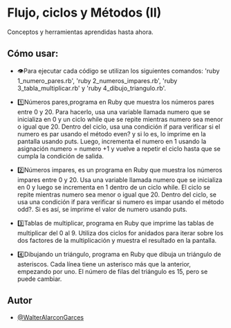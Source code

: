 # Flujo, ciclos y Métodos (II)

Conceptos y herramientas aprendidas hasta ahora.

## Cómo usar:

- 👁️Para ejecutar cada código se utilizan los siguientes comandos: 'ruby 1_numero_pares.rb', 'ruby 2_numeros_impares.rb', 'ruby 3_tabla_multiplicar.rb' y 'ruby 4_dibujo_triangulo.rb'. 
- 1️⃣Números pares,programa en Ruby que muestra los números pares entre 0 y 20. Para hacerlo, usa una variable llamada numero que se inicializa en 0 y un ciclo while que se repite mientras numero sea menor o igual que 20. Dentro del ciclo, usa una condición if para verificar si el numero es par usando el método even? y si lo es, lo imprime en la pantalla usando puts. Luego, incrementa el numero en 1 usando la asignación numero = numero +1 y vuelve a repetir el ciclo hasta que se cumpla la condición de salida.
- 2️⃣Números impares, es un programa en Ruby que muestra los números impares entre 0 y 20. Usa una variable llamada numero que se inicializa en 0 y luego se incrementa en 1 dentro de un ciclo while. El ciclo se repite mientras numero sea menor o igual que 20. Dentro del ciclo, se usa una condición if para verificar si numero es impar usando el método odd?. Si es así, se imprime el valor de numero usando puts.

- 3️⃣Tablas de multiplicar, programa en Ruby que imprime las tablas de multiplicar del 0 al 9. Utiliza dos ciclos for anidados para iterar sobre los dos factores de la multiplicación y muestra el resultado en la pantalla.
- 4️⃣Dibujando un triángulo, programa en Ruby que dibuja un triángulo de asteriscos. Cada línea tiene un asterisco más que la anterior, empezando por uno. El número de filas del triángulo es 15, pero se puede cambiar.


## Autor

- [@WalterAlarconGarces](https://github.com/WalterAlarconGarces)

